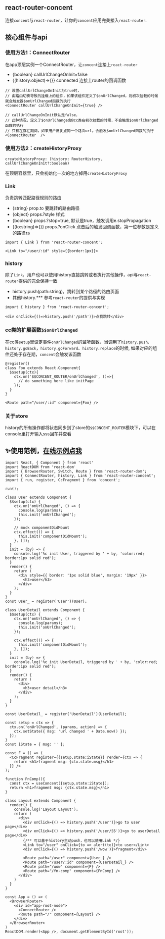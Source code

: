 ## react-router-concent
连接`concent`与`react-router`，让你的`concent`应用完美接入`react-router`.

## 核心组件与api
### 使用方法1：ConnectRouter
在app顶层实例一个ConnectRouter，让`concent`连接上`react-router`
* {boolean} callUrlChangeOnInit=false
* {(history:object)=>{}} connected 连接上router的回调函数
```
// 设置callUrlChangeOnInit为true时，
// 由路由切换导致的挂载上的组件，如果该组件定义了$onUrlChanged，则初次挂载的时候就会触发器$onUrlChanged函数的执行
<ConnectRouter callUrlChangeOnInit={true} />

// callUrlChangeOnInit默认是false，
// 此种情况，定义了$onUrlChanged的cc类在初次挂载的时候，不会触发$onUrlChanged函数的执行
// 只有在存在期间，如果用户反复点同一个路由url，会触发$onUrlChanged函数的执行
<ConnectRouter  />
```

### 使用方法2：createHistoryProxy
```
createHistoryProxy: (history: RouterHistory, callUrlChangeOnInit?:boolean)
```
在顶层容器里，只会初始化一次的地方掉用`createHistoryProxy`

### Link
负责跳转匹配路径规则的路由
* {string} prop.to 要跳转的路由路径
* {object} props.?style 样式
* {boolean} props.?stop=true, 默认是true，触发调用e.stopPropagation
* {(to:string)=>{}} props.?onClick 点击后的触发回调函数，第一位参数是定义的路径`to`
```
import { Link } from 'react-router-concent';

<Link to="/user/:id" style={{border:1px}}>
```
### history
除了`Link`，用户也可以使用history直接跳转或者执行其他操作，api与`react-router`提供的完全保持一致
* history.push(path:string)，跳转到某个路径的路由页面
* 其他history.*** 参考`react-router`的提供与实现
```
import { history } from 'react-router-concent';

<div onClick={()=>history.push('/path')}>点我跳转</div>
```
### cc类的扩展函数`$$onUrlChanged`
在cc类`setup`里设定事件`onUrlChanged`的监听函数，当调用了`history.push`、`history.goBack`，`history.goForward`、`history.replace`的时候, 如果对应的组件还处于存在期，`concent`会触发该函数
```
@register()
class Foo extends React.Component{
  $$setup(ctx){
    ctx.on('$$CONCENT_ROUTER/onUrlChanged', ()=>{
      // do something here like initPage
    });
  }
}

<Route path="/user/:id" component={Foo} />
```

### 关于store
history的所有操作都将状态同步到了store的`$$CONCENT_ROUTER`模块下，可以在console里打开输入sss回车并查看

## ✨使用范例，[在线示例点我](https://stackblitz.com/edit/cc-react-router-concent?file=index.js)
```
import React, { Component } from 'react'
import ReactDOM from 'react-dom'
import { BrowserRouter, Switch, Route } from 'react-router-dom';
import { ConnectRouter, history, Link } from 'react-router-concent';
import { run, register, CcFragment } from 'concent';

run();

class User extends Component {
  $$setup(ctx) {
    ctx.on('onUrlChanged', () => {
      console.log(params);
      this.init('onUrlChanged');
    });

    // mock componentDidMount
    ctx.effect(() => {
      this.init('componentDidMount');
    }, []);
  }
  init = (by) => {
    console.log('%c init User, triggered by ' + by, 'color:red; border:1px solid red');
  }
  render() {
    return (
      <div style={{ border: '1px solid blue', margin: '19px' }}>
        <h3>user</h3>
      </div>
    );
  }
}
const User_ = register('User')(User);

class UserDetail extends Component {
  $$setup(ctx) {
    ctx.on('onUrlChanged', () => {
      console.log(params);
      this.init('onUrlChanged');
    });

    ctx.effect(() => {
      this.init('componentDidMount');
    }, []);
  }
  init = (by) => {
    console.log('%c init UserDetail, triggered by ' + by, 'color:red; border:1px solid red');
  }
  render() {
    return (
      <div>
        <h3>user detail</h3>
      </div>
    );
  }
}

const UserDetail_ = register('UserDetail')(UserDetail);

const setup = ctx => {
  ctx.on('onUrlChanged', (params, action) => {
    ctx.setState({ msg: 'url changed ' + Date.now() });
  });
}
const iState = { msg: '' };

const F = () => (
  <CcFragment register={{setup,state:iState}} render={ctx => {
    return <h1>fragment msg: {ctx.state.msg}</h1>
  }} />
);

function FnComp(){
  const ctx = useConcent({setup,state:iState});
  return <h1>fragment msg: {ctx.state.msg}</h1>
}

class Layout extends Component {
  render() {
    console.log('Layout Layout');
    return (
      <div>
        <div onClick={() => history.push('/user')}>go to user page</div>
        <div onClick={() => history.push('/user/55')}>go to userDetail page</div>
        {/** 可以基于history主动push，也可以使用Link */}
        <Link to="/user" onClick={to => alert(to)}>to user</Link>
        <div onClick={() => history.push('/wow')}>fragment</div>

        <Route path="/user" component={User_} />
        <Route path="/user/:id" component={UserDetail_} />
        <Route path="/wow" component={F} />
        <Route path="/fn-comp" component={FnComp} />
      </div>
    )
  }
}

const App = () => (
  <BrowserRouter>
    <div id="app-root-node">
      <ConnectRouter />
      <Route path="/" component={Layout} />
    </div>
  </BrowserRouter>
)
ReactDOM.render(<App />, document.getElementById('root'));
```
